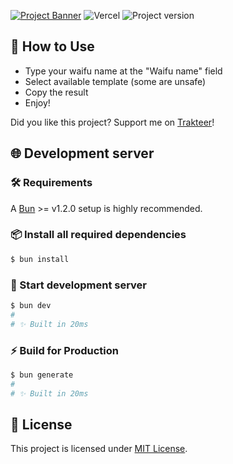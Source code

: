 [![Project Banner](https://socialify.git.ci/azukashi/wangy-wangy/image?custom_language=Vue&description=1&language=1&name=1&owner=1&pattern=Brick+Wall&theme=Dark)](https://wangy.micin.life)
![Vercel](https://img.shields.io/github/deployments/azukashi/wangy-wangy/Production?label=Vercel&logo=vercel&logoColor=black&style=for-the-badge) ![Project version](https://img.shields.io/github/package-json/v/azukashi/wangy-wangy?logo=node.js&style=for-the-badge)

## 🤔 How to Use

-   Type your waifu name at the "Waifu name" field
-   Select available template (some are unsafe)
-   Copy the result
-   Enjoy!

Did you like this project? Support me on [Trakteer](https://trakteer.id/azukashiic)!

## 🌐 Development server

### 🛠️ Requirements

A [Bun](https://bun.sh) >= v1.2.0 setup is highly recommended.

### 📦 Install all required dependencies

```bash
$ bun install
```

### 🏃 Start development server

```bash
$ bun dev
#
# ✨ Built in 20ms
```

### ⚡ Build for Production

```bash
$ bun generate
#
# ✨ Built in 20ms
```

## 📃 License

This project is licensed under [MIT License](./LICENSE).
